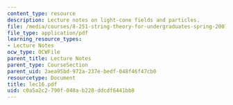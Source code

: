 ```yaml
---
content_type: resource
description: Lecture notes on light-cone fields and particles.
file: /media/courses/8-251-string-theory-for-undergraduates-spring-2007/c0a5a2c2790f048ab228ddcdf6441bb8_lec16.pdf
file_type: application/pdf
learning_resource_types:
- Lecture Notes
ocw_type: OCWFile
parent_title: Lecture Notes
parent_type: CourseSection
parent_uid: 2aea95bd-972a-237e-bedf-048f46f47cb0
resourcetype: Document
title: lec16.pdf
uid: c0a5a2c2-790f-048a-b228-ddcdf6441bb8
---
```

